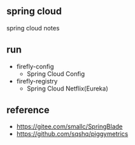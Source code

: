 ## spring cloud
spring cloud notes

## run
 - firefly-config
   - Spring Cloud Config
 - firefly-registry
   - Spring Cloud Netflix(Eureka)

## reference
 - https://gitee.com/smallc/SpringBlade  
 - https://github.com/sqshq/piggymetrics
